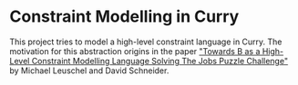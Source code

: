 # Constraint Modelling in Curry

This project tries to model a high-level constraint language in Curry. The motivation for this abstraction origins in the paper ["Towards B as a High-Level Constraint Modelling Language Solving The Jobs Puzzle Challenge"](http://www.stups.uni-duesseldorf.de/mediawiki/images/4/45/Pub-LeuschelSchneider_ABZ14.pdf) by Michael Leuschel and David Schneider.